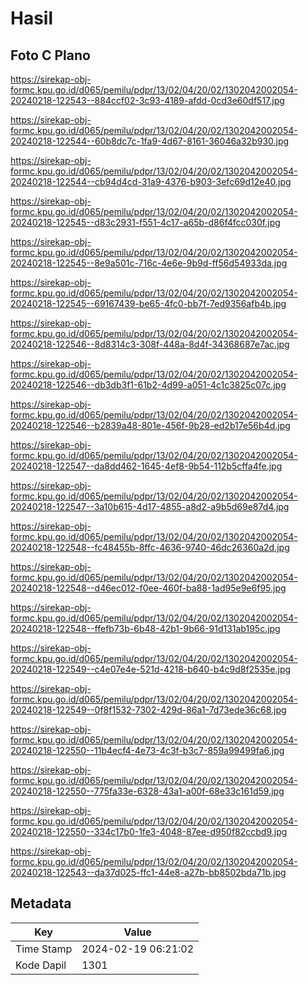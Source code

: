 # Hasil

## Foto C Plano

https://sirekap-obj-formc.kpu.go.id/d065/pemilu/pdpr/13/02/04/20/02/1302042002054-20240218-122543--884ccf02-3c93-4189-afdd-0cd3e60df517.jpg

https://sirekap-obj-formc.kpu.go.id/d065/pemilu/pdpr/13/02/04/20/02/1302042002054-20240218-122544--60b8dc7c-1fa9-4d67-8161-36046a32b930.jpg

https://sirekap-obj-formc.kpu.go.id/d065/pemilu/pdpr/13/02/04/20/02/1302042002054-20240218-122544--cb94d4cd-31a9-4376-b903-3efc69d12e40.jpg

https://sirekap-obj-formc.kpu.go.id/d065/pemilu/pdpr/13/02/04/20/02/1302042002054-20240218-122545--d83c2931-f551-4c17-a65b-d86f4fcc030f.jpg

https://sirekap-obj-formc.kpu.go.id/d065/pemilu/pdpr/13/02/04/20/02/1302042002054-20240218-122545--8e9a501c-716c-4e6e-9b9d-ff56d54933da.jpg

https://sirekap-obj-formc.kpu.go.id/d065/pemilu/pdpr/13/02/04/20/02/1302042002054-20240218-122545--69167439-be65-4fc0-bb7f-7ed9356afb4b.jpg

https://sirekap-obj-formc.kpu.go.id/d065/pemilu/pdpr/13/02/04/20/02/1302042002054-20240218-122546--8d8314c3-308f-448a-8d4f-34368687e7ac.jpg

https://sirekap-obj-formc.kpu.go.id/d065/pemilu/pdpr/13/02/04/20/02/1302042002054-20240218-122546--db3db3f1-61b2-4d99-a051-4c1c3825c07c.jpg

https://sirekap-obj-formc.kpu.go.id/d065/pemilu/pdpr/13/02/04/20/02/1302042002054-20240218-122546--b2839a48-801e-456f-9b28-ed2b17e56b4d.jpg

https://sirekap-obj-formc.kpu.go.id/d065/pemilu/pdpr/13/02/04/20/02/1302042002054-20240218-122547--da8dd462-1645-4ef8-9b54-112b5cffa4fe.jpg

https://sirekap-obj-formc.kpu.go.id/d065/pemilu/pdpr/13/02/04/20/02/1302042002054-20240218-122547--3a10b615-4d17-4855-a8d2-a9b5d69e87d4.jpg

https://sirekap-obj-formc.kpu.go.id/d065/pemilu/pdpr/13/02/04/20/02/1302042002054-20240218-122548--fc48455b-8ffc-4636-9740-46dc26360a2d.jpg

https://sirekap-obj-formc.kpu.go.id/d065/pemilu/pdpr/13/02/04/20/02/1302042002054-20240218-122548--d46ec012-f0ee-460f-ba88-1ad95e9e6f95.jpg

https://sirekap-obj-formc.kpu.go.id/d065/pemilu/pdpr/13/02/04/20/02/1302042002054-20240218-122548--ffefb73b-6b48-42b1-9b66-91d131ab195c.jpg

https://sirekap-obj-formc.kpu.go.id/d065/pemilu/pdpr/13/02/04/20/02/1302042002054-20240218-122549--c4e07e4e-521d-4218-b640-b4c9d8f2535e.jpg

https://sirekap-obj-formc.kpu.go.id/d065/pemilu/pdpr/13/02/04/20/02/1302042002054-20240218-122549--0f8f1532-7302-429d-86a1-7d73ede36c68.jpg

https://sirekap-obj-formc.kpu.go.id/d065/pemilu/pdpr/13/02/04/20/02/1302042002054-20240218-122550--11b4ecf4-4e73-4c3f-b3c7-859a99499fa6.jpg

https://sirekap-obj-formc.kpu.go.id/d065/pemilu/pdpr/13/02/04/20/02/1302042002054-20240218-122550--775fa33e-6328-43a1-a00f-68e33c161d59.jpg

https://sirekap-obj-formc.kpu.go.id/d065/pemilu/pdpr/13/02/04/20/02/1302042002054-20240218-122550--334c17b0-1fe3-4048-87ee-d950f82ccbd9.jpg

https://sirekap-obj-formc.kpu.go.id/d065/pemilu/pdpr/13/02/04/20/02/1302042002054-20240218-122543--da37d025-ffc1-44e8-a27b-bb8502bda71b.jpg


## Metadata

| Key        | Value               |
| ---------- | ------------------- |
| Time Stamp | 2024-02-19 06:21:02 |
| Kode Dapil | 1301                |



